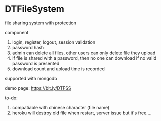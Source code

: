 # DTFileSystem
file sharing system with protection

component
1. login, register, logout, session validation
2. password hash
3. admin can delete all files, other users can only delete file they upload
4. if file is shared with a password, then no one can download if no valid password is presented
5. download count and upload time is recorded

supported with mongodb

demo page:
https://bit.ly/DTFSS


to-do:
1. compatiable with chinese character (file name)
2. heroku will destroy old file when restart, server issue but it's free....
